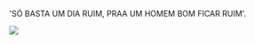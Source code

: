 'SÓ BASTA UM DIA RUIM, PRAA UM HOMEM BOM FICAR RUIM'.

![](https://media1.tenor.com/m/-PqsThClEiEAAAAd/kaneki-ken-manga.gif
)


